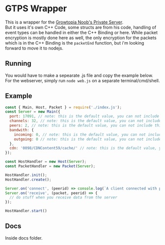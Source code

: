 # GTPS Wrapper
This is a wrapper for the [Growtopia Noob's Private Server](https://github.com/growtopianoobs/growtopiaserver).  
But it uses it's own C++ Code, some structs are from his code, handling of event types can be handled in either the C++ Binding or here. While packet encryption is mostly done here as well, the only encryption for the packets which is in the C++ Binding is the `packetEnd` function, but i'm looking forward to move it to nodejs.

## Running
You would have to make a sepearate .js file and copy the example below.  
For the webserver, simply run `node web.js` on a separate terminal/cmd/shell.

## Example
```js
const { Main, Host, Packet } = require('./index.js');
const Server = new Main({
  port: 17091, // note: this is the default value, you can not include this if you'd like.
  channels: 32, // note: this is the default value, you can not include this if you'd like.
  peers: 2, // note: this is the default value, you can not include this if you'd like.
  bandwith: {
    incoming: 0, // note: this is the default value, you can not include this if you'd like.
    outgoing: 0 // note: this is the default value, you can not include this if you'd like.
  },
  cdn: '0098/CDNContent59/cache/' // note: this is the default value, you can not include this if you'd like.
});

const HostHandler = new Host(Server);
const PacketHandler = new Packet(Server);

HostHandler.init();
HostHandler.create();

Server.on('connect', (peerid) => console.log(`A client connected with peer ${peerid}`));
Server.on('receive', (packet, peerid) => {
  // do stuff when you receive data from the server
});

HostHandler.start()
```

## Docs
Inside docs folder.